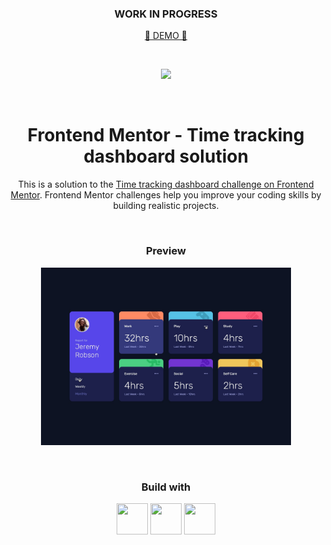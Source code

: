 <h3 align="center">WORK IN PROGRESS</h3>
<p align="center"><a target="_blank" href="https://potatbut.github.io/time-tracking-dashboard/"> 🔸 DEMO 🔸 </a></p>
<br>
<p align="center"><img src="https://media3.giphy.com/media/26AHONQ79FdWZhAI0/giphy.gif"></p>


<br>
<h1 align="center">Frontend Mentor - Time tracking dashboard solution</h1>
<p align="center">This is a solution to the <a href="https://www.frontendmentor.io/challenges/time-tracking-dashboard-UIQ7167Jw">Time tracking dashboard challenge on Frontend Mentor</a>. Frontend Mentor challenges help you improve your coding skills by building realistic projects.</p>
<br>

<h3 align="center">Preview</h3>
<p align="center"><img width="400px" src="design/active-states.jpg"></p>
<br>
<h3 align="center">Build with</h3>
<p align="center">
<img src="https://www.svgrepo.com/show/353884/html-5.svg" width="50" height="50">
<img src="https://www.svgrepo.com/show/374061/sass.svg" width="50" height="50">
<img src="https://www.svgrepo.com/show/303206/javascript-logo.svg" width="50" height="50">
</p>
